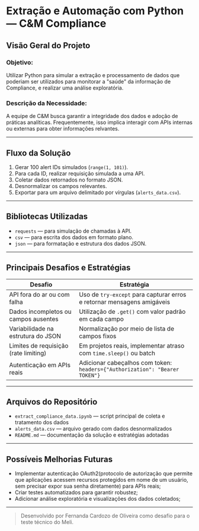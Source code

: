 # Extração e Automação com Python — C&M Compliance

## Visão Geral do Projeto
### Objetivo: 
Utilizar Python para simular a extração e processamento de dados que poderiam ser utilizados para monitorar a "saúde" da informação de Compliance, e realizar uma análise exploratória.

### Descrição da Necessidade: 
A equipe de C&M busca garantir a integridade dos dados e adoção de práticas analíticas. Frequentemente, isso implica interagir com APIs internas ou externas para obter informações relvantes.

---

## Fluxo da Solução

1. Gerar 100 alert IDs simulados (`range(1, 101)`).
2. Para cada ID, realizar requisição simulada a uma API.
3. Coletar dados retornados no formato JSON.
4. Desnormalizar os campos relevantes.
5. Exportar para um arquivo delimitado por vírgulas (`alerts_data.csv`).

---

## Bibliotecas Utilizadas

- `requests` — para simulação de chamadas à API.
- `csv` — para escrita dos dados em formato plano.
- `json` — para formatação e estrutura dos dados JSON.

---

## Principais Desafios e Estratégias

| Desafio                                  | Estratégia                                                                 |
|------------------------------------------|----------------------------------------------------------------------------|
| API fora do ar ou com falha              | Uso de `try-except` para capturar erros e retornar mensagens amigáveis    |
| Dados incompletos ou campos ausentes     | Utilização de `.get()` com valor padrão em cada campo                     |
| Variabilidade na estrutura do JSON       | Normalização por meio de lista de campos fixos                            |
| Limites de requisição (rate limiting)    | Em projetos reais, implementar atraso com `time.sleep()` ou batch         |
| Autenticação em APIs reais               | Adicionar cabeçalhos com token: `headers={"Authorization": "Bearer TOKEN"}` |

---

## Arquivos do Repositório

- `extract_compliance_data.ipynb` — script principal de coleta e tratamento dos dados
- `alerts_data.csv` — arquivo gerado com dados desnormalizados
- `README.md` — documentação da solução e estratégias adotadas

---

## Possíveis Melhorias Futuras

- Implementar autenticação OAuth2(protocolo de autorização que permite que aplicações acessem recursos protegidos em nome de um usuário, sem precisar expor sua senha diretamente) para APIs reais;
- Criar testes automatizados para garantir robustez;
- Adicionar análise exploratória e visualizações dos dados coletados;

---

> Desenvolvido por Fernanda Cardozo de Oliveira como desafio para o teste técnico do Meli.
